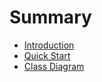# Summary

* [Introduction](README.md)
* [Quick Start](chapter1.md)
* [Class Diagram](chapter2.md)

